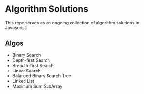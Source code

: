 # Algorithm Solutions

This repo serves as an ongoing collection of algorithm solutions in Javascript.

## Algos

- Binary Search
- Depth-first Search
- Breadth-first Search
- Linear Search
- Balanced Binary Search Tree
- Linked List
- Maximum Sum SubArray
